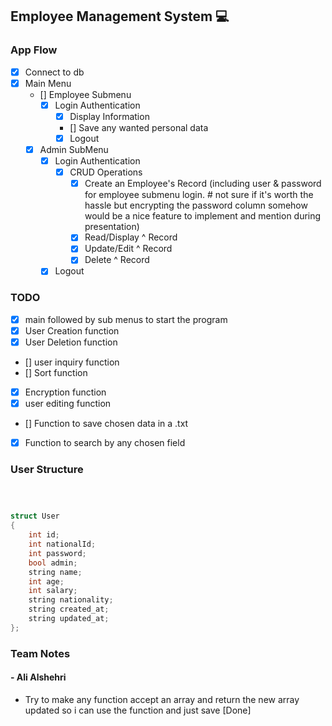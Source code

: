 ## Employee Management System 💻

### App Flow

- [x] Connect to db
- [x] Main Menu
  - [] Employee Submenu
    - [x] Login Authentication
      - [X] Display Information
      - [] Save any wanted personal data
      - [X] Logout
  - [x] Admin SubMenu
    - [x] Login Authentication
      - [X] CRUD Operations
        - [x] Create an Employee's Record (including user & password for employee submenu login. # not sure if it's worth the hassle but encrypting the password column somehow would be a nice feature to implement and mention during presentation)
        - [x] Read/Display ^ Record
        - [x] Update/Edit ^ Record
        - [x] Delete ^ Record
    - [X] Logout

### TODO

- [x] main followed by sub menus to start the program
- [x] User Creation function
- [x] User Deletion function
- [] user inquiry function
- [] Sort function
- [x] Encryption function
- [x] user editing function
- [] Function to save chosen data in a .txt
- [X] Function to search by any chosen field

### User Structure

```c++



struct User
{
    int id;
    int nationalId;
    int password;
    bool admin;
    string name;
    int age;
    int salary;
    string nationality;
    string created_at;
    string updated_at;
};
```

### Team Notes

#### - Ali Alshehri

- Try to make any function accept an array and return the new array updated so i can use the function and just save [Done]
